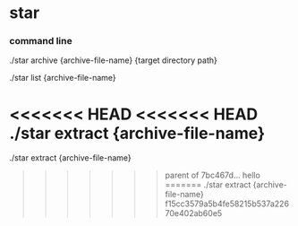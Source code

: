 # star
### command line

./star archive {archive-file-name} {target directory path}
  
./star list {archive-file-name}
  
<<<<<<< HEAD
<<<<<<< HEAD
./star extract {archive-file-name}
=======
./star extract {archive-file-name}
>>>>>>> parent of 7bc467d... hello
=======
./star extract {archive-file-name}
>>>>>>> f15cc3579a5b4fe58215b537a22670e402ab60e5
